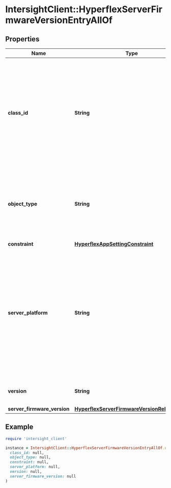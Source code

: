 # IntersightClient::HyperflexServerFirmwareVersionEntryAllOf

## Properties

| Name | Type | Description | Notes |
| ---- | ---- | ----------- | ----- |
| **class_id** | **String** | The fully-qualified name of the instantiated, concrete type. This property is used as a discriminator to identify the type of the payload when marshaling and unmarshaling data. | [default to &#39;hyperflex.ServerFirmwareVersionEntry&#39;] |
| **object_type** | **String** | The fully-qualified name of the instantiated, concrete type. The value should be the same as the &#39;ClassId&#39; property. | [default to &#39;hyperflex.ServerFirmwareVersionEntry&#39;] |
| **constraint** | [**HyperflexAppSettingConstraint**](HyperflexAppSettingConstraint.md) |  | [optional] |
| **server_platform** | **String** | The server platform type that is applicable for the server firmware bundle version. * &#x60;M5&#x60; - M5 generation of UCS server. * &#x60;M3&#x60; - M3 generation of UCS server. * &#x60;M4&#x60; - M4 generation of UCS server. * &#x60;M6&#x60; - M6 generation of UCS server. | [optional][default to &#39;M5&#39;] |
| **version** | **String** | The server firmware bundle version. | [optional] |
| **server_firmware_version** | [**HyperflexServerFirmwareVersionRelationship**](HyperflexServerFirmwareVersionRelationship.md) |  | [optional] |

## Example

```ruby
require 'intersight_client'

instance = IntersightClient::HyperflexServerFirmwareVersionEntryAllOf.new(
  class_id: null,
  object_type: null,
  constraint: null,
  server_platform: null,
  version: null,
  server_firmware_version: null
)
```

